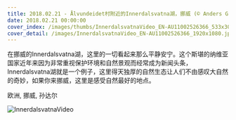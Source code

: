 ```yaml
---
title: 2018.02.21 - Ålvundeidet村附近的Innerdalsvatna湖，挪威 (© Anders Graham/Turbin Films/Nimia)
date: 2018.02.21 00:00:00
cover_index: /images/thumbs/InnerdalsvatnaVideo_EN-AU11002526366_533x300.jpg
cover_detail: /images/InnerdalsvatnaVideo_EN-AU11002526366_1920x1080.jpg
---
```


在挪威的Innerdalsvatna湖，这里的一切看起来那么平静安宁。这个斯堪的纳维亚国家近年来因为非常重视保护环境和自然景观而经常成为新闻头条，Innerdalsvatna湖就是一个例子，这里得天独厚的自然生态让人们不由感叹大自然的奇妙，如果你来挪威，这里是感受自然最好的地点。

欧洲, 挪威, 孙达尔

![InnerdalsvatnaVideo](/images/InnerdalsvatnaVideo_EN-AU11002526366_1920x1080.jpg)
